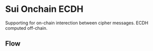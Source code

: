 # Sui Onchain ECDH

Supporting for on-chain interection between cipher messages. ECDH computed off-chain.

## Flow
